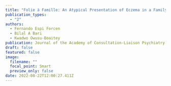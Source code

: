 ```yaml
---
title: "Folie à Famille: An Atypical Presentation of Eczema in a Family"
publication_types:
  - "2"
authors:
  - Fernando Espi Forcen
  - Bilal A Bari
  - Kwadwo Owusu-Boaitey
publication: Journal of the Academy of Consultation-Liaison Psychiatry (In Press)
draft: false
featured: false
image:
  filename: ""
  focal_point: Smart
  preview_only: false
date: 2022-08-22T12:00:27.411Z
---
```

